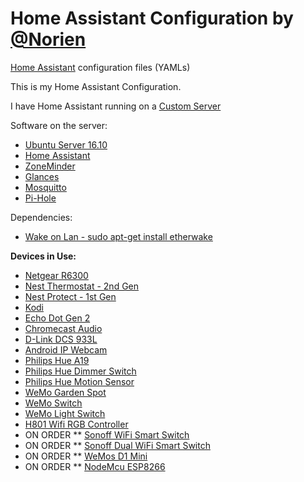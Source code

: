 # Home Assistant Configuration by [@Norien](https://gitter.im/norien)
[Home Assistant](https://home-assistant.io/) configuration files (YAMLs)

This is my Home Assistant Configuration.

I have Home Assistant running on a [Custom Server](https://ca.pcpartpicker.com/list/pNPQxY)

Software on the server:
* [Ubuntu Server 16.10](https://wiki.ubuntu.com/YakketyYak/ReleaseNotes?_ga=1.71415184.261384355.1488387707)
* [Home Assistant](https://home-assistant.io/)
* [ZoneMinder](https://zoneminder.com/)
* [Glances](https://nicolargo.github.io/glances/)
* [Mosquitto](https://mosquitto.org/)
* [Pi-Hole](https://pi-hole.net/)

Dependencies:
* [Wake on Lan - sudo apt-get install etherwake](https://launchpad.net/ubuntu/+source/etherwake)

**Devices in Use:**
* [Netgear R6300](http://a.co/hKI7tOr)
* [Nest Thermostat - 2nd Gen](http://a.co/6BsUg19)
* [Nest Protect - 1st Gen](http://a.co/5p5p97O)
* [Kodi](https://kodi.tv/)
* [Echo Dot Gen 2](http://amzn.to/2hvCexj)
* [Chromecast Audio](http://www.bestbuy.ca/en-CA/product/google-google-chromecast-audio-ga3a00153-a03-z01/10392132.aspx?icmp=googlestore_chromecastaudio_footer_shopnow&fromBrandStore=google)
* [D-Link DCS 933L](http://a.co/aA0add8)
* [Android IP Webcam](https://play.google.com/store/apps/details?id=com.pas.webcam)
* [Philips Hue A19](http://a.co/i7IHr5e)
* [Philips Hue Dimmer Switch](http://a.co/h1jaVRc)
* [Philips Hue Motion Sensor](http://a.co/j12WCmq)
* [WeMo Garden Spot](http://a.co/7MDbYfc)
* [WeMo Switch](http://a.co/iqSGwpO)
* [WeMo Light Switch](http://a.co/d2HZ753)
* [H801 Wifi RGB Controller](http://a.co/ej6LvjZ)
* ON ORDER ** [Sonoff WiFi Smart Switch](https://www.itead.cc/sonoff-wifi-wireless-switch.html)
* ON ORDER ** [Sonoff Dual WiFi Smart Switch](http://www.ebay.ca/itm/112266257555?_trksid=p2060353.m2749.l2649&ssPageName=STRK%3AMEBIDX%3AIT)
* ON ORDER ** [WeMos D1 Mini](http://www.ebay.ca/itm/182035363514?_trksid=p2060353.m2749.l2649&ssPageName=STRK%3AMEBIDX%3AIT)
* ON ORDER ** [NodeMcu ESP8266](https://geek.wish.com/search/1pc%20NodeMcu%20Lua%20ESP8266%20CH340G%20WIFI%20Internet%20Development%20Board%20Module#cid=58c646190b362f70c8bbeb10)
